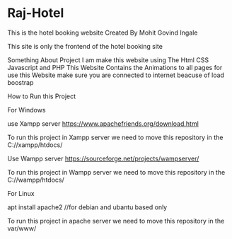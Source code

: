 # Raj-Hotel
This is the hotel booking website Created By Mohit Govind Ingale

This site is only the frontend of the hotel booking site 

Something About Project
I am make this website using The Html CSS Javascript and PHP 
This Website Contains the Animations to all pages 
for use this Website make sure you are connected to internet beacuse of load boostrap 


How to Run this Project

For Windows 


use Xampp server 
https://www.apachefriends.org/download.html

To run this project in Xampp server we need to move this repository in the C://xampp/htdocs/


Use Wampp server
https://sourceforge.net/projects/wampserver/

To run this project in Wampp server we need to move this repository in the C://wampp/htdocs/




For Linux

apt install apache2 //for debian and ubantu based only

To run this project in apache server we need to move this repository in the var/www/






